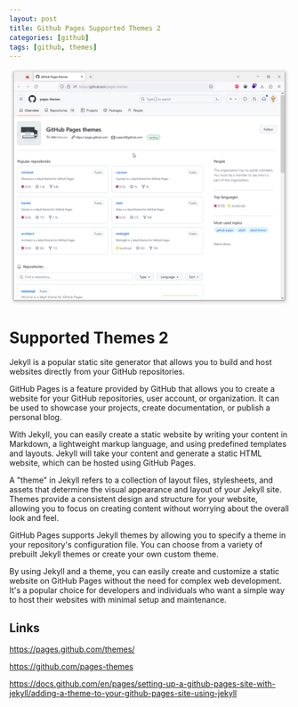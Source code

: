 ```yaml
---
layout: post
title: Github Pages Supported Themes 2
categories: [github]
tags: [github, themes]
---
```

![](../pics/20230705142037_github_themes.png)

# Supported Themes 2

Jekyll is a popular static site generator that allows you to build and host websites directly from your GitHub repositories.

GitHub Pages is a feature provided by GitHub that allows you to create a website for your GitHub repositories, user account, or organization. It can be used to showcase your projects, create documentation, or publish a personal blog.

With Jekyll, you can easily create a static website by writing your content in Markdown, a lightweight markup language, and using predefined templates and layouts. Jekyll will take your content and generate a static HTML website, which can be hosted using GitHub Pages.

A "theme" in Jekyll refers to a collection of layout files, stylesheets, and assets that determine the visual appearance and layout of your Jekyll site. Themes provide a consistent design and structure for your website, allowing you to focus on creating content without worrying about the overall look and feel.

GitHub Pages supports Jekyll themes by allowing you to specify a theme in your repository's configuration file. You can choose from a variety of prebuilt Jekyll themes or create your own custom theme.

By using Jekyll and a theme, you can easily create and customize a static website on GitHub Pages without the need for complex web development. It's a popular choice for developers and individuals who want a simple way to host their websites with minimal setup and maintenance.

## Links 

<https://pages.github.com/themes/>

<https://github.com/pages-themes>

<https://docs.github.com/en/pages/setting-up-a-github-pages-site-with-jekyll/adding-a-theme-to-your-github-pages-site-using-jekyll>
